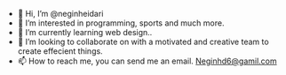 - 👋 Hi, I’m @neginheidari
- 👀 I’m interested in programming, sports and much more.
- 🌱 I’m currently learning web design..
- 💞️ I’m looking to collaborate on with a motivated and creative team to create effecient things.
- 📫 How to reach me, you can send me an email. Neginhd6@gamil.com

<!---
neginheidari/neginheidari is a ✨ special ✨ repository because its `README.md` (this file) appears on your GitHub profile.
You can click the Preview link to take a look at your changes.
--->
